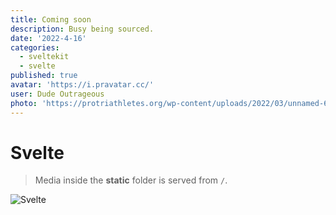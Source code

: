 ```yaml
---
title: Coming soon
description: Busy being sourced.
date: '2022-4-16'
categories:
  - sveltekit
  - svelte
published: true
avatar: 'https://i.pravatar.cc/'
user: Dude Outrageous
photo: 'https://protriathletes.org/wp-content/uploads/2022/03/unnamed-682x1024.jpg'
---
```


# Svelte

> Media inside the **static** folder is served from `/`.
> <br>

![Svelte](favicon.ico)
